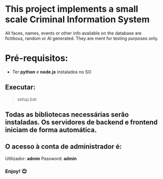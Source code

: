# This project implements a small scale Criminal Information System
All faces, names, events or other info available on the database are fictitious, random or AI generated. They are ment for testing purposes only.

# Pré-requisitos:
- Ter **python** e **node.js** instalados no SO  
## Executar:
>setup.bat  

## Todas as bibliotecas necessárias serão instaladas. Os servidores de backend e frontend iniciam de forma automática.
## O acesso à conta de administrador é:
Utilizador: **admin** Password: **admin** 
### Enjoy! 😊
